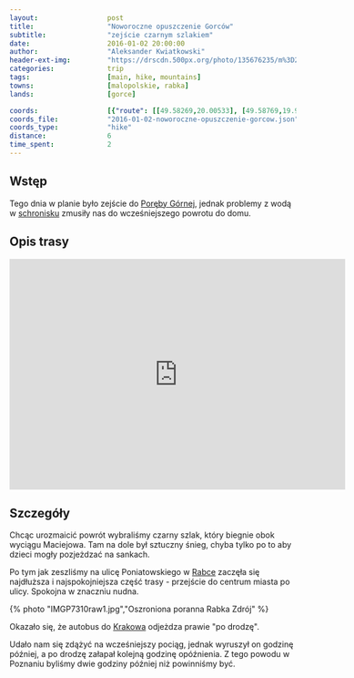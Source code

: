 ```yaml
---
layout:                 post
title:                  "Noworoczne opuszczenie Gorców"
subtitle:               "zejście czarnym szlakiem"
date:                   2016-01-02 20:00:00
author:                 "Aleksander Kwiatkowski"
header-ext-img:         "https://drscdn.500px.org/photo/135676235/m%3D2048/3a0012bddd40baf38c5ca657e200284d"
categories:             trip
tags:                   [main, hike, mountains]
towns:                  [malopolskie, rabka]
lands:                  [gorce]

coords:                 [{"route": [[49.58269,20.00533], [49.58769,19.99465], [49.59439,19.99973], [49.59614,19.99883], [49.59776,19.99634], [49.60311,19.99445], [49.60567,19.97701], [49.60794,19.97197], [49.61088,19.96235]], "type": "hike"}]
coords_file:            "2016-01-02-noworoczne-opuszczenie-gorcow.json"
coords_type:            "hike"
distance:               6
time_spent:             2
---
```


[wiki-pkp-ic]:          https://pl.wikipedia.org/wiki/PKP_Intercity#InterCity
[wiki-maciejowa]:       https://pl.wikipedia.org/wiki/Bac%C3%B3wka_PTTK_na_Maciejowej
[wiki-krakow]:          https://pl.wikipedia.org/wiki/Krak%C3%B3w
[wiki-rabka]:           https://pl.wikipedia.org/wiki/Rabka-Zdr%C3%B3j
[wiki-gsb]:             https://pl.wikipedia.org/wiki/G%C5%82%C3%B3wny_Szlak_Beskidzki
[wiki-gorce]:           https://pl.wikipedia.org/wiki/Gorce
[wiki-poreba-gorna]:    https://pl.wikipedia.org/wiki/Por%C4%99ba_Wielka_(powiat_limanowski)

Wstęp
-----

Tego dnia w planie było zejście do [Poręby Górnej][wiki-poreba-gorna], jednak
problemy z wodą w [schronisku][wiki-maciejowa] zmusiły nas do wcześniejszego
powrotu do domu.

Opis trasy
----------

<iframe height='405' width='590' frameborder='0' allowtransparency='true' scrolling='no' src='https://www.strava.com/activities/462835981/embed/071099b35184c756c7a92087761dc5f24641f33f'></iframe>

Szczegóły
---------

Chcąc urozmaicić powrót wybraliśmy czarny szlak, który biegnie obok wyciągu Maciejowa.
Tam na dole był sztuczny śnieg, chyba tylko po to aby dzieci mogły pozjeżdzać na
sankach.

Po tym jak zeszliśmy na ulicę Poniatowskiego w [Rabce][wiki-rabka] zaczęła się
najdłuższa i najspokojniejsza część trasy - przejście do centrum miasta po
ulicy. Spokojna w znaczniu nudna.

{% photo "IMGP7310raw1.jpg","Oszroniona poranna Rabka Zdrój" %}

Okazało się, że autobus do [Krakowa][wiki-krakow] odjeżdza prawie "po drodzę".

Udało nam się zdążyć na wcześniejszy pociąg, jednak wyruszył on godzinę później,
a po drodzę załapał kolejną godzinę opóźnienia. Z tego powodu w Poznaniu byliśmy
dwie godziny później niż powinniśmy być.
